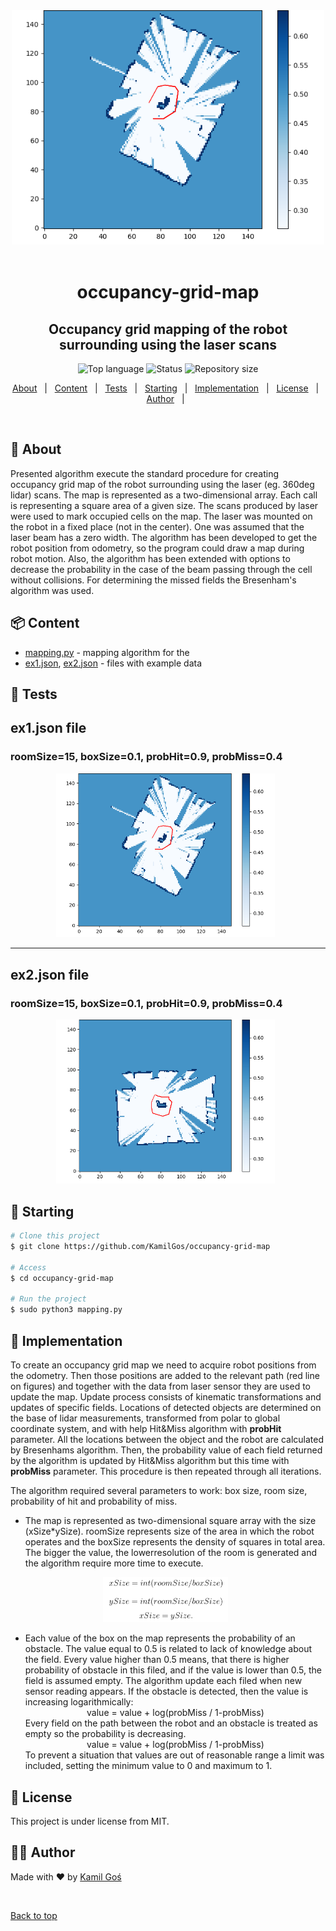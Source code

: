 
<!-- image -->
<div align="center" id="top"> 
  <img src=images/ex1.png width="500" />
  &#xa0;
</div>

<h1 align="center"> occupancy-grid-map </h1>
<h2 align="center"> Occupancy grid mapping of the robot surrounding using the laser scans
 </h2>

<!-- https://shields.io/ -->
<p align="center">
  <img alt="Top language" src="https://img.shields.io/badge/Language-Python-yellow?style=for-the-badge&logo=python">
  <img alt="Status" src="https://img.shields.io/badge/Status-done-green?style=for-the-badge">
  <img alt="Repository size" src="https://img.shields.io/github/languages/code-size/KamilGos/occupancy-grid-map?style=for-the-badge">
</p>

<!-- table of contents -->
<p align="center">
  <a href="#dart-about">About</a> &#xa0; | &#xa0;
  <a href="#package-content">Content</a> &#xa0; | &#xa0;
  <a href="#microscope-tests">Tests</a> &#xa0; | &#xa0;
  <a href="#checkered_flag-starting">Starting</a> &#xa0; | &#xa0;
  <a href="#eyes-implementation">Implementation</a> &#xa0; | &#xa0;
  <a href="#memo-license">License</a> &#xa0; | &#xa0;
  <a href="#technologist-author">Author</a> &#xa0; | &#xa0;
</p>

<br>


## :dart: About ##
Presented algorithm execute the standard procedure for creating occupancy grid map of the robot surrounding using the laser (eg. 360deg lidar) scans. The map is represented as a two-dimensional array. Each call is representing a square area of a given size. The scans produced by laser were used to mark occupied cells on the map. The laser was mounted on the robot in a fixed place (not in the center). One was assumed that the laser beam has a zero width. The algorithm has been developed to get the robot position from odometry, so the program could draw a map during robot motion. Also, the algorithm has been extended with options to decrease the probability in the case of the beam passing through the cell without collisions. For determining the missed fields the Bresenham's algorithm was used. 

## :package: Content
 * [mapping.py](mapping.py) - mapping algorithm for the
 * [ex1.json](data/ex1.json), [ex2.json](data/ex2.json)  - files with example data
## :microscope: Tests ##
<h2 align="left">ex1.json file </h2>
<h3> roomSize=15, boxSize=0.1, probHit=0.9, probMiss=0.4</h3>
<div align="center" id="ex1"> 
  <img src=images/ex1.png width="350" />
  &#xa0;
</div>

---

<h2 align="left">ex2.json file </h2>
<h3> roomSize=15, boxSize=0.1, probHit=0.9, probMiss=0.4</h3>
<div align="center" id="ex2"> 
  <img src=images/ex2.png width="350" />
  &#xa0;
</div>


## :checkered_flag: Starting ##
```bash
# Clone this project
$ git clone https://github.com/KamilGos/occupancy-grid-map

# Access
$ cd occupancy-grid-map

# Run the project
$ sudo python3 mapping.py
```
## :eyes: Implementation ##
To create an occupancy grid map we need to acquire robot positions from the odometry. Then those positions are added to the relevant path (red line on figures) and together with the data from laser sensor they are used to update the map. Update process consists of kinematic transformations and updates of specific fields. Locations of detected objects are determined on the base of lidar measurements, transformed from polar to global coordinate system, and with help Hit&Miss algorithm with **probHit** parameter. All the locations between the object and the robot are calculated by Bresenhams algorithm. Then, the probability value of each field returned by the algorithm is updated by Hit&Miss algorithm but this time with **probMiss** parameter. This procedure is then repeated through all iterations.

The algorithm required several parameters to work: box size, room size, probability of hit and probability of miss. 

* The map is represented as two-dimensional square array with the size (xSize*ySize). roomSize represents size of the area in which the robot operates and the boxSize represents the density of squares in total area. The bigger the value, the lowerresolution of the room is generated and the algorithm require more time to execute.
<div align="center" id="put_id"> 
  <img src=images/eq1.png width="200" />
  &#xa0;
</div>

* Each value of the box on the map represents the probability of an obstacle. The value equal to 0.5 is related to lack of knowledge about the field. Every value higher than 0.5 means, that there is higher probability of obstacle in this filed, and if the value is lower than 0.5, the field is assumed empty. The algorithm update each filed when new sensor reading appears. If the obstacle is detected, then the value is increasing logarithmically:<center>value = value + log(probMiss / 1-probMiss)</center>Every field on the path between the robot and an obstacle is treated as empty so the probability is decreasing.<center>value = value + log(probMiss / 1-probMiss)</center>To prevent a situation that values are out of reasonable range a limit was included, setting the minimum value to 0 and maximum to 1. 

## :memo: License ##

This project is under license from MIT.

## :technologist: Author ##

Made with :heart: by <a href="https://github.com/KamilGos" target="_blank">Kamil Goś</a>

&#xa0;

<a href="#top">Back to top</a>